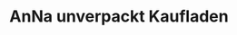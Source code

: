 ---
title: "AnNa unverpackt Kaufladen"
url: /besigheim/anna-unverpackt-kaufladen/
shop: Supermarkt
---